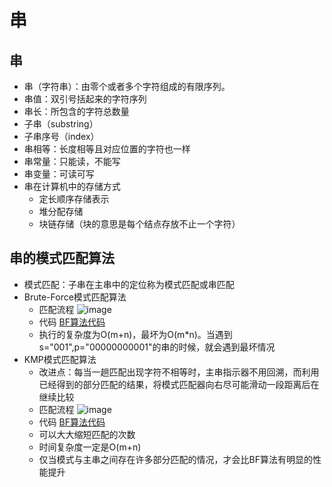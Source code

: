 # 串

## 串
- 串（字符串）：由零个或者多个字符组成的有限序列。
- 串值：双引号括起来的字符序列
- 串长：所包含的字符总数量
- 子串（substring）
- 子串序号（index）
- 串相等：长度相等且对应位置的字符也一样
- 串常量：只能读，不能写
- 串变量：可读可写
- 串在计算机中的存储方式
    - 定长顺序存储表示
    - 堆分配存储
    - 块链存储（块的意思是每个结点存放不止一个字符）

## 串的模式匹配算法
- 模式匹配：子串在主串中的定位称为模式匹配或串匹配
- Brute-Force模式匹配算法
    - 匹配流程
    ![image](https://raw.githubusercontent.com/TauWu/review_note/master/data/BF算法.jpg)
    - 代码
    [BF算法代码](https://github.com/TauWu/review_note/tree/master/计算机基础/数据结构/代码/brute_force.py)
    - 执行的复杂度为O(m+n)，最坏为O(m*n)。当遇到s="001",p="00000000001"的串的时候，就会遇到最坏情况
- KMP模式匹配算法
    - 改进点：每当一趟匹配出现字符不相等时，主串指示器不用回溯，而利用已经得到的部分匹配的结果，将模式匹配器向右尽可能滑动一段距离后在继续比较
    - 匹配流程
    ![image](https://raw.githubusercontent.com/TauWu/review_note/master/data/KMP算法.jpg)
    - 代码
    [BF算法代码](https://github.com/TauWu/review_note/tree/master/计算机基础/数据结构/代码/kmp.py)
    - 可以大大缩短匹配的次数
    - 时间复杂度一定是O(m+n)
    - 仅当模式与主串之间存在许多部分匹配的情况，才会比BF算法有明显的性能提升